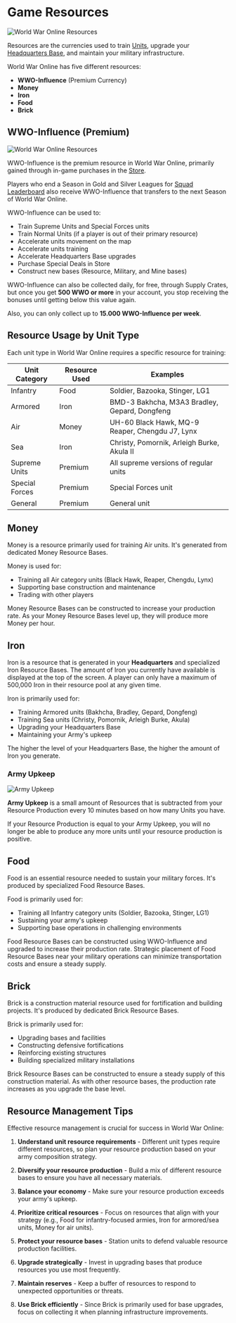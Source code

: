 # Game Resources

![World War Online Resources](../assets/images/header_resources.webp "Game Resources")

Resources are the currencies used to train [Units](unit-intro.md), upgrade your
[Headquarters Base](bases.md), and maintain your military infrastructure.

World War Online has five different resources:
- **WWO-Influence** (Premium Currency)
- **Money**
- **Iron**
- **Food**
- **Brick**

## WWO-Influence (Premium)

![World War Online Resources](../assets/images/resources_wwo.webp "Game Resources")

WWO-Influence is the premium resource in World War Online, primarily gained through in-game purchases in the [Store](store.md).

Players who end a Season in Gold and Silver Leagues for [Squad Leaderboard](leaderboard-squad.md)
also receive WWO-Influence that transfers to the next Season of World War Online.

WWO-Influence can be used to:

- Train Supreme Units and Special Forces units
- Train Normal Units (if a player is out of their primary resource)
- Accelerate units movement on the map
- Accelerate units training
- Accelerate Headquarters Base upgrades
- Purchase Special Deals in Store
- Construct new bases (Resource, Military, and Mine bases)

WWO-Influence can also be collected daily, for free, through Supply Crates, but once you get **500 WWO or more** in your account, you stop receiving the bonuses until getting below this value again.

Also, you can only collect up to **15.000 WWO-Influence per week**.

## Resource Usage by Unit Type

Each unit type in World War Online requires a specific resource for training:

| Unit Category | Resource Used | Examples |
|---------------|--------------|----------|
| Infantry | Food | Soldier, Bazooka, Stinger, LG1 |
| Armored | Iron | BMD-3 Bakhcha, M3A3 Bradley, Gepard, Dongfeng |
| Air | Money | UH-60 Black Hawk, MQ-9 Reaper, Chengdu J7, Lynx |
| Sea | Iron | Christy, Pomornik, Arleigh Burke, Akula II |
| Supreme Units | Premium | All supreme versions of regular units |
| Special Forces | Premium | Special Forces unit |
| General | Premium | General unit |

## Money

Money is a resource primarily used for training Air units. It's generated from dedicated Money Resource Bases.

Money is used for:
- Training all Air category units (Black Hawk, Reaper, Chengdu, Lynx)
- Supporting base construction and maintenance
- Trading with other players

Money Resource Bases can be constructed to increase your production rate. As your Money Resource Bases level up, they will produce more Money per hour.

## Iron

Iron is a resource that is generated in your **Headquarters** and specialized Iron Resource Bases. The amount of Iron you currently have available is displayed at the top of the screen. A player can only have a maximum of 500,000 Iron in their resource pool at any given time.

Iron is primarily used for:
- Training Armored units (Bakhcha, Bradley, Gepard, Dongfeng)
- Training Sea units (Christy, Pomornik, Arleigh Burke, Akula)
- Upgrading your Headquarters Base
- Maintaining your Army's upkeep

The higher the level of your Headquarters Base, the higher the amount of Iron you generate.

### Army Upkeep

![Army Upkeep](../assets/images/resources_upkeep.webp "Army Upkeep Resources")

**Army Upkeep** is a small amount of Resources that is subtracted from your Resource Production every 10 minutes based on how many Units you have.

If your Resource Production is equal to your Army Upkeep, you will no longer be able to produce any more units until your resource production is positive.

## Food

Food is an essential resource needed to sustain your military forces. It's produced by specialized Food Resource Bases.

Food is primarily used for:
- Training all Infantry category units (Soldier, Bazooka, Stinger, LG1)
- Sustaining your army's upkeep
- Supporting base operations in challenging environments

Food Resource Bases can be constructed using WWO-Influence and upgraded to increase their production rate. Strategic placement of Food Resource Bases near your military operations can minimize transportation costs and ensure a steady supply.

## Brick

Brick is a construction material resource used for fortification and building projects. It's produced by dedicated Brick Resource Bases.

Brick is primarily used for:
- Upgrading bases and facilities
- Constructing defensive fortifications
- Reinforcing existing structures
- Building specialized military installations

Brick Resource Bases can be constructed to ensure a steady supply of this construction material. As with other resource bases, the production rate increases as you upgrade the base level.

## Resource Management Tips

Effective resource management is crucial for success in World War Online:

1. **Understand unit resource requirements** - Different unit types require different resources, so plan your resource production based on your army composition strategy.

2. **Diversify your resource production** - Build a mix of different resource bases to ensure you have all necessary materials.

3. **Balance your economy** - Make sure your resource production exceeds your army's upkeep.

4. **Prioritize critical resources** - Focus on resources that align with your strategy (e.g., Food for infantry-focused armies, Iron for armored/sea units, Money for air units).

5. **Protect your resource bases** - Station units to defend valuable resource production facilities.

6. **Upgrade strategically** - Invest in upgrading bases that produce resources you use most frequently.

7. **Maintain reserves** - Keep a buffer of resources to respond to unexpected opportunities or threats.

8. **Use Brick efficiently** - Since Brick is primarily used for base upgrades, focus on collecting it when planning infrastructure improvements.
